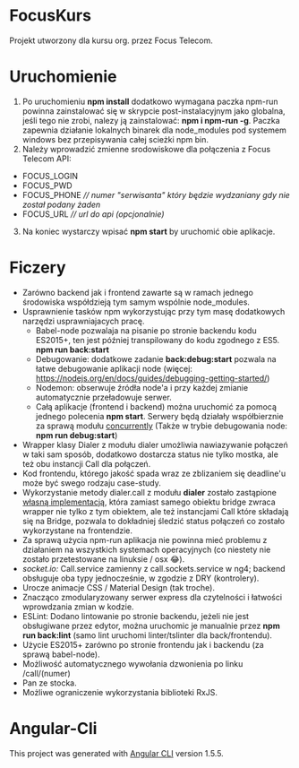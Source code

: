 # FocusKurs
Projekt utworzony dla kursu org. przez Focus Telecom.

# Uruchomienie
1. Po uruchomieniu **npm install** dodatkowo wymagana paczka npm-run powinna zainstalować się w skrypcie post-instalacyjnym jako globalna, jeśli tego nie zrobi, nalezy ją zainstalować: **npm i npm-run -g**. Paczka zapewnia działanie lokalnych binarek dla node_modules pod systemem windows bez przepisywania całej scieżki npm bin.
2. Należy wprowadzić zmienne srodowiskowe dla połączenia z Focus Telecom API:
  * FOCUS_LOGIN
  * FOCUS_PWD
  * FOCUS_PHONE *// numer "serwisanta" który będzie wydzaniany gdy nie został podany żaden*
  * FOCUS_URL *// url do api (opcjonalnie)*
3. Na koniec wystarczy wpisać **npm start** by uruchomić obie aplikacje.

# Ficzery
* Zarówno backend jak i frontend zawarte są w ramach jednego środowiska współdzieją tym samym wspólnie node_modules.
* Usprawnienie tasków npm wykorzystując przy tym masę dodatkowych narzędzi usprawniajacych pracę.
  * Babel-node pozwalaja na pisanie po stronie backendu kodu ES2015+, ten jest później transpilowany do kodu zgodnego z ES5. **npm run back:start**
  * Debugowanie: dodatkowe zadanie **back:debug:start** pozwala na łatwe debugowanie aplikacji node (więcej: https://nodejs.org/en/docs/guides/debugging-getting-started/)
  * Nodemon: obserwuje źródła node'a i przy każdej zmianie automatycznie przeładowuje serwer.
  * Całą aplikacje (frontend i backend) można uruchomić za pomocą jednego polecenia **npm start**.
    Serwery będą działały współbierznie za sprawą modułu [concurrently](https://www.npmjs.com/package/concurrently)
    (Także w trybie debugowania node: **npm run debug:start**)
* Wrapper klasy Dialer z modułu dialer umożliwia nawiazywanie połączeń w taki sam sposób, dodatkowo dostarcza status nie tylko mostka, ale też obu instancji Call dla połączeń.
* Kod frontendu, którego jakość spada wraz ze zblizaniem się deadline'u może być swego rodzaju case-study.
* Wykorzystanie metody dialer.call z modułu **dialer** zostało zastąpione [własną implementacją](https://github.com/orcwarrior/focusKurs/blob/master/server/utils/dialerCall.wrapper.js), która zamiast samego obiektu bridge zwraca wrapper nie tylko z tym obiektem, ale też instancjami Call które składają się na Bridge, pozwala to dokładniej śledzić status połączeń co zostało wykorzystane na frontendzie.
* Za sprawą użycia npm-run aplikacja nie powinna mieć problemu z działaniem na wszystkich systemach operacyjnych (co niestety nie zostało przetestowane na linuksie / osx 😂).
* *socket.io:* Call.service zamienny z call.sockets.service w ng4; backend obsługuje oba typy jednocześnie, w zgodzie z DRY (kontrolery).
* Urocze animacje CSS / Material Design (tak troche).
* Znacząco zmodularyzowany serwer express dla czytelności i łatwości wprowdzania zmian w kodzie.
* ESLint: Dodano lintowanie po stronie backendu, jeżeli nie jest obsługiwane przez edytor, można uruchomic je manualnie przez **npm run back:lint** (samo lint uruchomi linter/tslinter dla back/frontendu).
* Użycie ES2015+ zarówno po stronie frontendu jak i backendu (za sprawą babel-node).
* Możliwość automatycznego wywołania dzwonienia po linku /call/(numer)
* Pan ze stocka.
* Możliwe ograniczenie wykorzystania biblioteki RxJS.

# Angular-Cli
This project was generated with [Angular CLI](https://github.com/angular/angular-cli) version 1.5.5.
